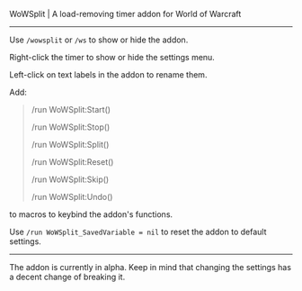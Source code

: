 WoWSplit | A load-removing timer addon for World of Warcraft

---

Use ```/wowsplit``` or ```/ws``` to show or hide the addon.

Right-click the timer to show or hide the settings menu.

Left-click on text labels in the addon to rename them.

Add:

> /run WoWSplit:Start()
> 
> /run WoWSplit:Stop()
> 
> /run WoWSplit:Split()
> 
> /run WoWSplit:Reset()
> 
> /run WoWSplit:Skip()
> 
> /run WoWSplit:Undo()

to macros to keybind the addon's functions.

Use ```/run WoWSplit_SavedVariable = nil``` to reset the addon to default settings.

---

The addon is currently in alpha. Keep in mind that changing the settings has a decent change of breaking it.
